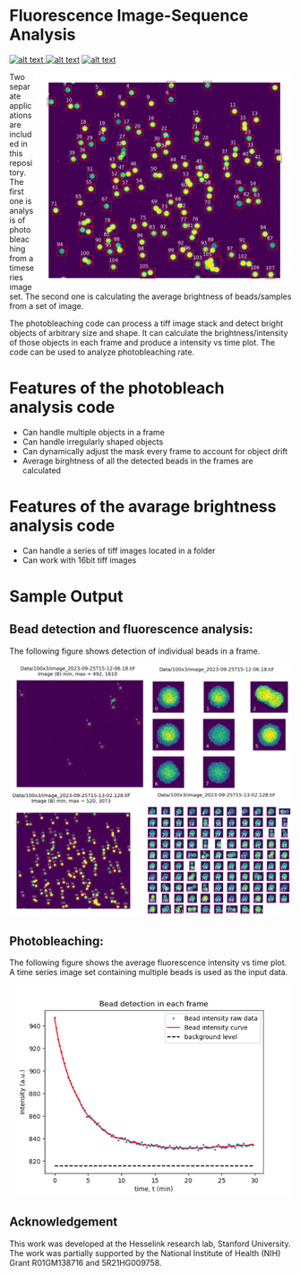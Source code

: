 # Fluorescence Image-Sequence Analysis

<p float="left">
<a href = "https://github.com/zaman13/fluorescence-image-sequence-analysis/tree/main/Codes"> <img src="https://img.shields.io/badge/Language-Python-blue" alt="alt text"> </a>
<a href = "https://github.com/zaman13/fluorescence-image-sequence-analysis/blob/main/LICENSE"> <img src="https://img.shields.io/badge/License-MIT-green" alt="alt text"></a>
<a href = "[https://github.com/zaman13/Poisson-solver-2D/tree/master/Code](https://github.com/zaman13/fluorescence-image-sequence-analysis/tree/main/Codes)"> <img src="https://img.shields.io/badge/Version-0.8-red" alt="alt text"> </a>
</p>


<img align = "right" src="https://github.com/zaman13/fluorescence-image-sequence-analysis/blob/main/Sample%20output/13-02.1..png" alt="alt text" width="460">


Two separate applications are included in this repository. The first one is analysis of photobleaching from a timeseries image set. The second one is calculating the average brightness of beads/samples from a set of image.  

The photobleaching code can process a tiff image stack and detect bright objects of arbitrary size and shape. It can calculate the brightness/intensity of those objects in each frame and produce a intensity vs time plot. The code can be used to analyze photobleaching rate. 



# Features of the photobleach analysis code
- Can handle multiple objects in a frame
- Can handle irregularly shaped objects
- Can dynamically adjust the mask every frame to account for object drift
- Average birghtness of all the detected beads in the frames are calculated

# Features of the avarage brightness analysis code  
- Can handle a series of tiff images located in a folder
- Can work with 16bit tiff images
  

# Sample Output



## Bead detection and fluorescence analysis:

The following figure shows detection of individual beads in a frame. 

<img src="https://github.com/zaman13/fluorescence-image-sequence-analysis/blob/main/Sample%20output/sample_out.png"  width="800">




## Photobleaching:

The following figure shows the average fluorescence intensity vs time plot. A time series image set containing multiple beads is used as the input data. 

  <img src="https://github.com/zaman13/fluorescence-image-sequence-analysis/blob/main/Sample%20output/image_2_c1.png" alt="alt text" width="600">


## Acknowledgement
This work was developed at the Hesselink research lab, Stanford University. The work was partially supported by the National Institute of Health (NIH) Grant R01GM138716 and 5R21HG009758.


